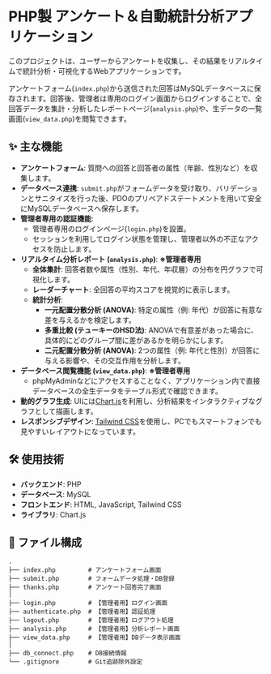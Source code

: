# PHP製 アンケート＆自動統計分析アプリケーション

このプロジェクトは、ユーザーからアンケートを収集し、その結果をリアルタイムで統計分析・可視化するWebアプリケーションです。

アンケートフォーム(`index.php`)から送信された回答はMySQLデータベースに保存されます。回答後、管理者は専用のログイン画面からログインすることで、全回答データを集計・分析したレポートページ(`analysis.php`)や、生データの一覧画面(`view_data.php`)を閲覧できます。

## ✨ 主な機能

  * **アンケートフォーム**: 質問への回答と回答者の属性（年齢、性別など）を収集します。
  * **データベース連携**: `submit.php`がフォームデータを受け取り、バリデーションとサニタイズを行った後、PDOのプリペアドステートメントを用いて安全にMySQLデータベースへ保存します。
  * **管理者専用の認証機能**:
      * 管理者専用のログインページ(`login.php`)を設置。
      * セッションを利用してログイン状態を管理し、管理者以外の不正なアクセスを防止します。
  * **リアルタイム分析レポート (`analysis.php`)**: **※管理者専用**
      * **全体集計**: 回答者数や属性（性別、年代、年収層）の分布を円グラフで可視化します。
      * **レーダーチャート**: 全回答の平均スコアを視覚的に表示します。
      * **統計分析**:
          * **一元配置分散分析 (ANOVA)**: 特定の属性（例: 年代）が回答に有意な差を与えるかを検定します。
          * **多重比較 (テューキーのHSD法)**: ANOVAで有意差があった場合に、具体的にどのグループ間に差があるかを明らかにします。
          * **二元配置分散分析 (ANOVA)**: 2つの属性（例: 年代と性別）が回答に与える影響や、その交互作用を分析します。
  * **データベース閲覧機能 (`view_data.php`)**: **※管理者専用**
      * phpMyAdminなどにアクセスすることなく、アプリケーション内で直接データベースの全生データをテーブル形式で確認できます。
  * **動的グラフ生成**: UIには[Chart.js](https://www.chartjs.org/)を利用し、分析結果をインタラクティブなグラフとして描画します。
  * **レスポンシブデザイン**: [Tailwind CSS](https://tailwindcss.com/)を使用し、PCでもスマートフォンでも見やすいレイアウトになっています。

## 🛠️ 使用技術

  * **バックエンド**: PHP
  * **データベース**: MySQL
  * **フロントエンド**: HTML, JavaScript, Tailwind CSS
  * **ライブラリ**: Chart.js

## 📂 ファイル構成

```
.
├── index.php         # アンケートフォーム画面
├── submit.php        # フォームデータ処理・DB登録
├── thanks.php        # アンケート回答完了画面
│
├── login.php         # 【管理者用】ログイン画面
├── authenticate.php  # 【管理者用】認証処理
├── logout.php        # 【管理者用】ログアウト処理
├── analysis.php      # 【管理者用】分析レポート画面
├── view_data.php     # 【管理者用】DBデータ表示画面
│
├── db_connect.php    # DB接続情報
└── .gitignore        # Git追跡除外設定
```